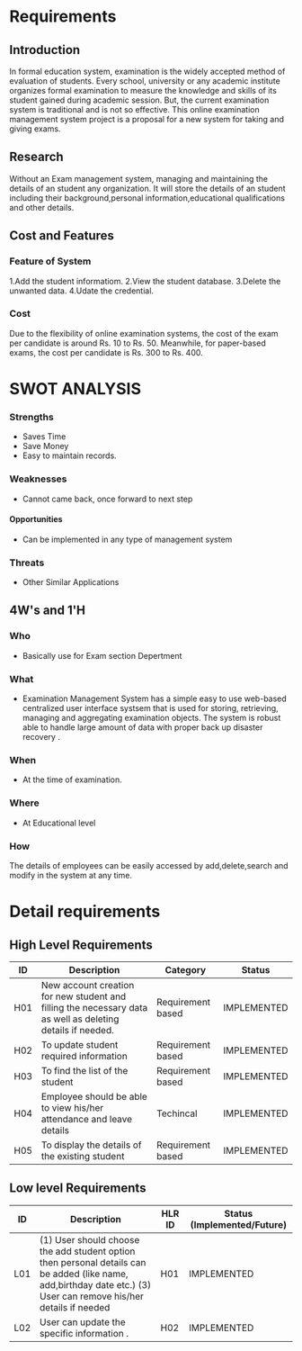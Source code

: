 # Requirements
## Introduction
In formal education system, examination is the widely accepted method of evaluation of students. Every school, university or any academic institute organizes formal examination to measure the knowledge and skills of its student gained during academic session. But, the current examination system is traditional and is not so effective. This online examination management system project is a proposal for a new system for taking and giving exams.

## Research
Without an Exam management system, managing and maintaining the details of an student any organization. It will store the details of an student including their background,personal information,educational qualifications and other details.

## Cost and Features  

###  Feature of System
1.Add the student informatiom.
2.View the student database.
3.Delete the unwanted data.
4.Udate the credential.

### Cost
Due to the flexibility of online examination systems, the cost of the exam per candidate is around Rs. 10 to Rs. 50. Meanwhile, for paper-based exams, the cost per candidate is Rs. 300 to Rs. 400.

# SWOT ANALYSIS

### Strengths
- Saves Time
- Save Money
- Easy to maintain records.

### Weaknesses
- Cannot came back, once forward to next step

#### Opportunities
- Can be implemented in any type of management system

### Threats
- Other Similar Applications


 ## 4W's and 1'H
### Who
- Basically use for Exam section Depertment 
### What
- Examination Management System has a simple easy to use web-based centralized user interface systsem that is used for storing, retrieving, managing and aggregating examination objects. The system is robust able to handle large amount of data with proper back up disaster recovery .
### When 
- At the time of examination.
### Where
- At Educational level
### How
The details of employees can be easily accessed by add,delete,search and modify in the system at any time. 


# Detail requirements

## High Level Requirements 
| ID | Description | Category | Status | 
| ----- | ----- | ------- | ---------|
| H01 | New account creation for new student  and filling the necessary data as well as deleting details if needed. | Requirement based | IMPLEMENTED | 
| H02 | To update student required information | Requirement based |  IMPLEMENTED  |
| H03 | To find the list of the student | Requirement based |  IMPLEMENTED  |
| H04 | Employee should be able to view his/her attendance and leave details | Techincal |  IMPLEMENTED  |
| H05| To display the details of the existing student | Requirement based | IMPLEMENTED |

##  Low level Requirements
 | ID | Description | HLR ID | Status (Implemented/Future) |
| ------ | --------- | ------ | ----- |
| L01 | (1) User should choose the add student option then  personal details can be added (like name, add,birthday date etc.) (3) User can remove his/her details if needed | H01 |  IMPLEMENTED  |
| L02 | User can update the specific information . | H02 |  IMPLEMENTED  |
 




















